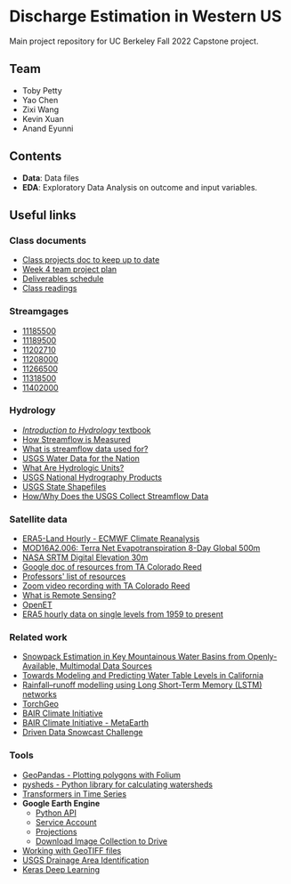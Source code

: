 #  Discharge Estimation in Western US

Main project repository for UC Berkeley Fall 2022 Capstone project.

## Team

* Toby Petty
* Yao Chen
* Zixi Wang
* Kevin Xuan
* Anand Eyunni

## Contents

* __Data__: Data files
* __EDA__: Exploratory Data Analysis on outcome and input variables.

## Useful links

### Class documents

* [Class projects doc to keep up to date](https://docs.google.com/document/d/1LBM29ygvnNxYweuMhWh08fNtYtXCTP49gnXhdLb99wQ/edit?pli=1)
* [Week 4 team project plan](https://docs.google.com/document/d/1Qak9mXSkFQAeHKkSVHOWZ2kBlKRn31ycUrY6lt2gMjo/edit#)
* [Deliverables schedule](https://docs.google.com/document/d/1CWLP_c4wEdrYaAs8mT3jkurGmQO50WAOvU2H-OGuPIU/edit)
* [Class readings](https://docs.google.com/document/d/1KXirHpMz3D0WAwnwFvdO07wTHc-pEa3-EGJJQ5yrFiw/edit#heading=h.k5pp898cixi4)

### Streamgages
* [11185500](https://waterdata.usgs.gov/nwis/inventory?agency_code=USGS&site_no=11185500)
* [11189500](https://waterdata.usgs.gov/nwis/inventory?agency_code=USGS&site_no=11189500)
* [11202710](https://waterdata.usgs.gov/nwis/inventory?agency_code=USGS&site_no=11202710)
* [11208000](https://waterdata.usgs.gov/nwis/inventory?agency_code=USGS&site_no=11208000)
* [11266500](https://waterdata.usgs.gov/nwis/inventory?agency_code=USGS&site_no=11266500)
* [11318500](https://waterdata.usgs.gov/nwis/inventory?agency_code=USGS&site_no=11318500)
* [11402000](https://waterdata.usgs.gov/nwis/inventory?agency_code=USGS&site_no=11402000)

### Hydrology

* [_Introduction to Hydrology_ textbook](https://margulis-group.github.io/teaching/)
* [How Streamflow is Measured](https://www.usgs.gov/special-topics/water-science-school/science/how-streamflow-measured)
* [What is streamflow data used for?](https://www.usgs.gov/special-topics/water-science-school/science/uses-streamflow-information)
* [USGS Water Data for the Nation](https://waterdata.usgs.gov/nwis/)
* [What Are Hydrologic Units?](https://water.usgs.gov/GIS/huc.html)
* [USGS National Hydrography Products](https://www.usgs.gov/national-hydrography/access-national-hydrography-products)
* [USGS State Shapefiles](https://prd-tnm.s3.amazonaws.com/index.html?prefix=StagedProducts/Hydrography/NHD/State/Shape/)
* [How/Why Does the USGS Collect Streamflow Data](https://www.usgs.gov/centers/dakota-water-science-center/howwhy-does-usgs-collect-streamflow-data)

### Satellite data

* [ERA5-Land Hourly - ECMWF Climate Reanalysis](https://developers.google.com/earth-engine/datasets/catalog/ECMWF_ERA5_LAND_HOURLY#bands)
* [MOD16A2.006: Terra Net Evapotranspiration 8-Day Global 500m](https://developers.google.com/earth-engine/datasets/catalog/MODIS_006_MOD16A2)
* [NASA SRTM Digital Elevation 30m](https://developers.google.com/earth-engine/datasets/catalog/USGS_SRTMGL1_003)
* [Google doc of resources from TA Colorado Reed](https://docs.google.com/document/d/1UYxjAyhIkgTUiOCvRwsWo-JBV9y0jmHluC0zWqU5M-Q/edit)
* [Professors' list of resources](https://docs.google.com/document/d/1f5q4R9SzMGcB734Oyqxy1ErVIpIZs1eCkHz0uaiqY4c/edit)
* [Zoom video recording with TA Colorado Reed](https://zoom.us/rec/play/LeGfgLJw4m33wnZFp5kqTWBikPFPYOAUOWMY62D2cGHgEOc5kE_5jd4ADvH9E4V3AacB9WWEOY1-jn8e.wMqvTPDgHHiK_d3o)
* [What is Remote Sensing?](https://www.earthdata.nasa.gov/learn/backgrounders/remote-sensing)
* [OpenET](https://openetdata.org/)
* [ERA5 hourly data on single levels from 1959 to present](https://cds.climate.copernicus.eu/cdsapp#!/dataset/reanalysis-era5-single-levels?tab=overview)

### Related work

* [Snowpack Estimation in Key Mountainous Water Basins from Openly-Available, Multimodal Data Sources](https://arxiv.org/pdf/2208.04246.pdf)
* [Towards Modeling and Predicting Water Table Levels in California](https://github.com/eddie-a-salinas/CA-Hydrology-W210-SP2022/blob/main/Towards%20Modeling%20and%20Predicting%20Water%20Table%20Levels%20in%20California.pdf)
* [Rainfall–runoff modelling using Long Short-Term Memory (LSTM) networks](https://hess.copernicus.org/articles/22/6005/2018/)
* [TorchGeo](https://github.com/microsoft/torchgeo)
* [BAIR Climate Initiative](https://data.berkeley.edu/news/new-uc-berkeley-initiative-uses-ai-research-solve-climate-problems)
* [BAIR Climate Initiative - MetaEarth](https://github.com/bair-climate-initiative/metaearth)
* [Driven Data Snowcast Challenge](https://drivendata.co/blog/swe-winners)

### Tools

* [GeoPandas - Plotting polygons with Folium](https://geopandas.org/en/stable/gallery/polygon_plotting_with_folium.html)
* [pysheds - Python library for calculating watersheds](https://github.com/mdbartos/pysheds)
* [Transformers in Time Series](https://github.com/qingsongedu/time-series-transformers-review)
* **Google Earth Engine**
  * [Python API](https://developers.google.com/earth-engine/tutorials/community/intro-to-python-api)
  * [Service Account](https://developers.google.com/earth-engine/guides/service_account)
  * [Projections](https://developers.google.com/earth-engine/guides/projections)
  * [Download Image Collection to Drive](https://stackoverflow.com/questions/67289225/download-image-from-google-earth-engine-imagecollection-to-drive)
* [Working with GeoTIFF files](https://towardsdatascience.com/reading-and-visualizing-geotiff-images-with-python-8dcca7a74510)
* [USGS Drainage Area Identification](https://streamstats.usgs.gov/ss/)
* [Keras Deep Learning](https://github.com/fchollet/deep-learning-with-python-notebooks)
